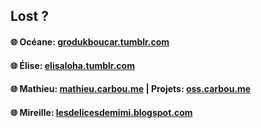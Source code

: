 ## Lost ?

#### 🌐 Océane: [grodukboucar.tumblr.com](https://grodukboucar.tumblr.com/)

#### 🌐 Élise: [elisaloha.tumblr.com](https://elisaloha.tumblr.com/)

#### 🌐 Mathieu: [mathieu.carbou.me](https://mathieu.carbou.me) | Projets: [oss.carbou.me](https://oss.carbou.me/)

#### 🌐 Mireille: [lesdelicesdemimi.blogspot.com](https://lesdelicesdemimi.blogspot.com/)
